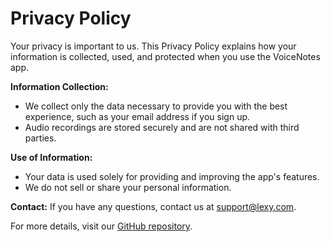 # Privacy Policy

Your privacy is important to us. This Privacy Policy explains how your information is collected, used, and protected when you use the VoiceNotes app.

**Information Collection:**
- We collect only the data necessary to provide you with the best experience, such as your email address if you sign up.
- Audio recordings are stored securely and are not shared with third parties.

**Use of Information:**
- Your data is used solely for providing and improving the app's features.
- We do not sell or share your personal information.

**Contact:**
If you have any questions, contact us at [support@lexy.com](mailto:ekincan@casim.net).

For more details, visit our [GitHub repository](https://github.com/eccsm/vapp).
